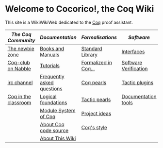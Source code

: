 Welcome to Cocorico!, the Coq Wiki
==================================

This site is a WikiWikiWeb dedicated to the [Coq](http://coq.inria.fr) proof assistant.

|*The Coq Community* | *Documentation* | *Formalisations* | *Software* |
|---|---|---|---|
|[The newbie zone](CoqNewbie) | [Books and Manuals](Documentation)         |[Standard Library](StandardLibrary)         |[Interfaces](Tools)             |
|[Coq-club on Nabble](http://www.nabble.com/Coq-f2323.html)|[Tutorials](Tutorials)                     |[Formalized in Coq...](FormalizedAndVerified)|[Software Verification](Tools) |
|[irc channel](irc://irc.freenode.net/#coq)                |[Frequently asked questions](FrequentlyAskedQuestions) |[Coq pearls](CoqPearls)      |[Tactic plugins](Tools)             |
|[Coq in the classroom](CoqInTheClassroom)                |[Logical foundations](TheoryBehindCoq)                 |[Tactic pearls](LtacPearls)  |[Documentation tools](Tools)        |
|                                                         |[Module System of Coq](ModuleSystem)        |[Project ideas](ProjectIdeas)| |
|                                                         |[About Coq code source](CoqSource)                     |[Coq's style](CoqStyle)      | |
|                                                         |[About This Wiki](AboutCocorico!)                     | | |
